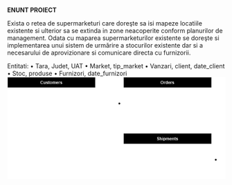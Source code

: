 **ENUNT PROIECT**

Exista o retea de supermarketuri care doreşte sa isi mapeze locatiile existente si ulterior sa se extinda in zone neacoperite conform planurilor de management. Odata cu maparea supermarketurilor existente se doreşte si implementarea unui sistem de urmărire a stocurilor existente dar si a necesarului de aprovizionare si comunicare directa cu furnizorii.


Entitati:
•	Tara, Judet, UAT
•	Market, tip_market
•	Vanzari, client, date_client
•	Stoc, produse
•	Furnizori, date_furnizori
![Diagrama](diagrama.png)
